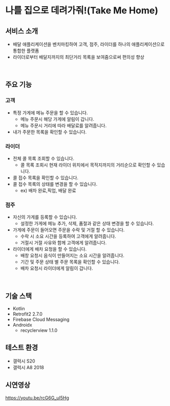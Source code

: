 # 나를 집으로 데려가줘!(Take Me Home)

## 서비스 소개

- 배달 애플리케이션을 벤치마킹하여 고객, 점주, 라이더를 하나의 애플리케이션으로 통합한 플랫폼
- 라이더로부터 배달지까지의 최단거리 목록을 보여줌으로써 편의성 향상

</br >

## 주요 기능

### 고객

- 특정 가게에 메뉴 주문을 할 수 있습니다.
  - 메뉴 주문시 해당 가게에 알림이 갑니다.
  - 메뉴 주문시 거리에 따라 배달료를 알려줍니다.
- 내가 주문한 목록을 확인할 수 있습니다.

### 라이더

- 전체 콜 목록 조회할 수 있습니다.
  - 콜 목록 조회시 현재 라이더 위치에서 목적지까지의 거리순으로 확인할 수 있습니다.
- 콜 접수 목록을 확인할 수 있습니다.
- 콜 접수 목록의 상태를 변경을 할 수 있습니다.
  - ex) 배차 완료,픽업, 배달 완료

### 점주

- 자신의 가게를 등록할 수 있습니다.
  - 설정한 가게에 메뉴 추가, 삭제, 품절과 같은 상태 변경을 할 수 있습니다.
- 가게에 주문이 들어오면 주문을 수락 및 거절 할 수 있습니다.
  - 수락 시 소요 시간을 등록하여 고객에게 알려줍니다.
  - 거절시 거절 사유와 함께 고객에게 알려줍니다.
- 라이더에게 배차 요청을 할 수 있습니다.
  - 배창 요청시 음식이 만들어지는 소요 시간을 알려줍니다.
  - 기간 및 주문 상태 별 주문 목록을 확인할 수 있습니다.
  - 배차 요청시 라이더에게 알림이 갑니다.

</br >

## 기술 스택

- Kotlin
- Retrofit2 2.7.0
- Firebase Cloud Messaging
- Androidx
  - recyclerview 1.1.0

## 테스트 환경

- 갤럭시 S20
- 갤럭시 A8 2018

## 시연영상

https://youtu.be/rcG6G_uI5Hg
